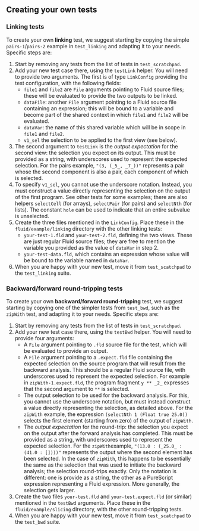 
## Creating your own tests

### Linking tests

To create your own **linking** test, we suggest starting by copying the simple `pairs-1`/`pairs-2` example in `test_linking` and adapting it to your needs. Specific steps are:
1. Start by removing any tests from the list of tests in `test_scratchpad`.
2. Add your new test case there, using the `testLink` helper. You will need to provide two arguments. The first is of type `LinkConfig` providing the test configuration, with the following fields:
   - `file1` and `file2` are `File` arguments pointing to Fluid source files; these will be evaluated to provide the two outputs to be linked.
   - `dataFile`: another `File` argument pointing to a Fluid source file containing an expression; this will be bound to a variable and become part of the shared context in which `file1` and `file2` will be evaluated.
   - `dataVar`: the name of this shared variable which will be in scope in `file1` and `file2`.
   - `v1_sel` the selection to be applied to the first view (see below).
3. The second argument to `testLink` is the _output expectation_ for the second view: the selection you expect on its output. This must be provided as a string, with underscores used to represent the expected selection. For the pairs example, `"(3, (_5_, _7_))"` represents a pair whose the second component is also a pair, each component of which is selected.
4. To specify `v1_sel`, you cannot use the underscore notation. Instead, you must construct a value directly representing the selection on the output of the first program. See other tests for some examples; there are also helpers `selectCell` (for arrays), `selectPair` (for pairs) and `selectNth` (for lists). The constant `hole` can be used to indicate that an entire subvalue is unselected.
5. Create the three files mentioned in the `LinkConfig`. Place these in the `fluid/example/linking` directory with the other linking tests:
    - `your-test-1.fld` and `your-test-2.fld`, defining the two views. These are just regular Fluid source files; they are free to mention the variable you provided as the value of `dataVar` in step 2.
    - `your-test-data.fld`, which contains an expression whose value will be bound to the variable named in `dataVar`.
6. When you are happy with your new test, move it from `test_scatchpad` to the `test_linking` suite.

### Backward/forward round-tripping tests

To create your own **backward/forward round-tripping** test, we suggest starting by copying one of the simpler tests from `test_bwd`, such as the `zipWith` test, and adapting it to your needs. Specific steps are:
1. Start by removing any tests from the list of tests in `test_scratchpad`.
2. Add your new test case there, using the `testBwd` helper. You will need to provide four arguments:
    - A `File` argument pointing to `.fld` source file for the test, which will be evaluated to provide an output.
    - A `File` argument pointing to a `.expect.fld` file containing the expected selection on the source program that will result from the backward analysis. This should be a regular Fluid source file, with underscores used to represent the expected selection. For example in `zipWith-1.expect.fld`, the program fragment `y ** _2_` expresses that the second argument to `**` is selected.
    - The output selection to be used for the backward analysis. For this, you cannot use the underscore notation, but must instead construct a value directly representing the selection, as detailed above. For the `zipWith` example, the expression `(selectNth 1 (Float true 25.0))` selects the first element (starting from zero) of the output of `zipWith`.
    - The _output expectation_ for the round-trip: the selection you expect on the output after the forward analysis has completed. This must be provided as a string, with underscores used to represent the expected selection. For the `zipWith`example, `"(13.0 : (_25.0_ : (41.0 : [])))"` represents the output where the second element has been selected. In the case of `zipWith`, this happens to be essentially the same as the selection that was used to initiate the backward analysis; the selection round-trips exactly. Only the notation is different: one is provide as a string, the other as a PureScript expression representing a Fluid expression. More generally, the selection gets larger.
3. Create the two files `your-test.fld` and `your-test.expect.fld` (or similar) mentioned in the `testBwd` arguments. Place these in the `fluid/example/slicing` directory, with the other round-tripping tests.
4. When you are happy with your new test, move it from `test_scatchpad` to the `test_bwd` suite.
